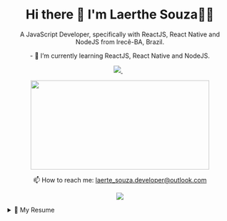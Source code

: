 

<h1 align='center'>
  Hi there 👋 I'm Laerthe Souza👨‍💻
</h1>

<p align='center'>
  A JavaScript Developer, specifically with ReactJS, React Native and NodeJS from Irecê-BA, Brazil.
</p>

<p align='center'>
  - 🌱 I’m currently learning ReactJS, React Native and NodeJS.
</p>

<p align='center'> 
  <a href="https://www.linkedin.com/in/laerthe-souza/">
    <img src="https://img.shields.io/badge/linkedin-%230077B5.svg?&style=for-the-badge&logo=linkedin&logoColor=white" />
  </a>&nbsp;&nbsp; 
</p>

<p align='center'>
  <a href="#"><img src="https://github-readme-stats.vercel.app/api?username=laerthe-souza&show_icons=true&count_private=true&theme=dark" width="400" height="200"></a>
</p>

<p align='center'>
  📫 How to reach me: <a href='mailto:laerte_souza.developer@outlook.com'>laerte_souza.developer@outlook.com</a>
</p>
<p align='center'>
  <a href="#"><img src="https://badges.pufler.dev/visits/laerthe-souza/laerthe-souza"></a>
</p>

<details>
  <summary>📃 My Resume</summary>

## Education

- 📖 **Systems Development Technician**\
📆 july/2019 - dez/2020\
📍 **ETEC - State Technical School of the State of São Paulo** - Sorocaba-SP, Brazil

- 📖 **Computer Technician**\
📆 fev/2017 - jun/2018\
📍 **ETEC - State Technical School of the State of São Paulo** - Sorocaba-SP, Brazil

</details>

<!--
**Laerthe-Souza/laerthe-souza** is a ✨ _special_ ✨ repository because its `README.md` (this file) appears on your GitHub profile.

Here are some ideas to get you started:

- 🔭 I’m currently working on ...
- 🌱 I’m currently learning ...
- 👯 I’m looking to collaborate on ...
- 🤔 I’m looking for help with ...
- 💬 Ask me about ...
- 📫 How to reach me: ...
- 😄 Pronouns: ...
- ⚡ Fun fact: ...
-->
